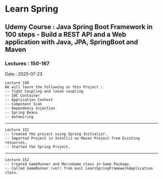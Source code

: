 # Learn Spring
## Udemy Course : Java Spring Boot Framework in 100 steps - Build a REST API and a Web application with Java, JPA, SpringBoot and Maven
### Lectures : 150-167

Date : 2025-07-23

    Lecture 150
    We will learn the following in this Project :
    -- Tight Coupling and loose coupling
    -- IOC Container
    -- Application Context
    -- Component Scan
    -- Dependency Injection
    -- Spring Beans
    -- Autowiring

----
    Lecture 151
    -- Created the project using Spring Initializr.
    -- Imported Project in IntelliJ as Maven Project from Existing resources.
    -- Started the Spring Project.

---
    Lecture 152
    -- Created GameRunner and MarioGame class in Game Package.
    -- Called GameRunner run() from mail LearnSpringFrameworkApplication class.